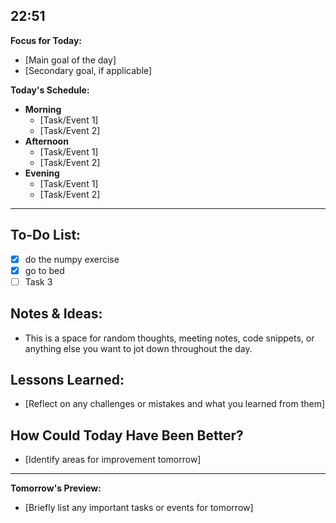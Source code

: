  ## 22:51

**Focus for Today:** 
* [Main goal of the day]
* [Secondary goal, if applicable]

**Today's Schedule:**
* **Morning**
    * [Task/Event 1]
    * [Task/Event 2]
* **Afternoon**
    * [Task/Event 1]
    * [Task/Event 2]
* **Evening**
    * [Task/Event 1]
    * [Task/Event 2]

---

## To-Do List:
- [x] do the numpy exercise 
- [x] go to bed
- [ ] Task 3

## Notes & Ideas:
* This is a space for random thoughts, meeting notes, code snippets, or anything else you want to jot down throughout the day.
## Lessons Learned:
* [Reflect on any challenges or mistakes and what you learned from them]

## How Could Today Have Been Better?
* [Identify areas for improvement tomorrow]

---

**Tomorrow's Preview:**
* [Briefly list any important tasks or events for tomorrow]